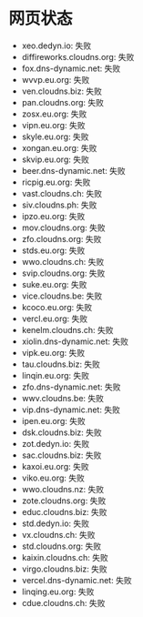 # 网页状态
- xeo.dedyn.io: 失败
- diffireworks.cloudns.org: 失败
- fox.dns-dynamic.net: 失败
- wvvp.eu.org: 失败
- ven.cloudns.biz: 失败
- pan.cloudns.org: 失败
- zosx.eu.org: 失败
- vipn.eu.org: 失败
- skyle.eu.org: 失败
- xongan.eu.org: 失败
- skvip.eu.org: 失败
- beer.dns-dynamic.net: 失败
- ricpig.eu.org: 失败
- vast.cloudns.ch: 失败
- siv.cloudns.ph: 失败
- ipzo.eu.org: 失败
- mov.cloudns.org: 失败
- zfo.cloudns.org: 失败
- stds.eu.org: 失败
- wwo.cloudns.ch: 失败
- svip.cloudns.org: 失败
- suke.eu.org: 失败
- vice.cloudns.be: 失败
- kcoco.eu.org: 失败
- vercl.eu.org: 失败
- kenelm.cloudns.ch: 失败
- xiolin.dns-dynamic.net: 失败
- vipk.eu.org: 失败
- tau.cloudns.biz: 失败
- linqin.eu.org: 失败
- zfo.dns-dynamic.net: 失败
- wwv.cloudns.be: 失败
- vip.dns-dynamic.net: 失败
- ipen.eu.org: 失败
- dsk.cloudns.biz: 失败
- zot.dedyn.io: 失败
- sac.cloudns.biz: 失败
- kaxoi.eu.org: 失败
- viko.eu.org: 失败
- wwo.cloudns.nz: 失败
- zote.cloudns.org: 失败
- educ.cloudns.biz: 失败
- std.dedyn.io: 失败
- vx.cloudns.ch: 失败
- std.cloudns.org: 失败
- kaixin.cloudns.ch: 失败
- virgo.cloudns.biz: 失败
- vercel.dns-dynamic.net: 失败
- linqing.eu.org: 失败
- cdue.cloudns.ch: 失败
